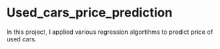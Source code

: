 # Used_cars_price_prediction
In this project, I applied various regression algortihms to predict price of used cars.
